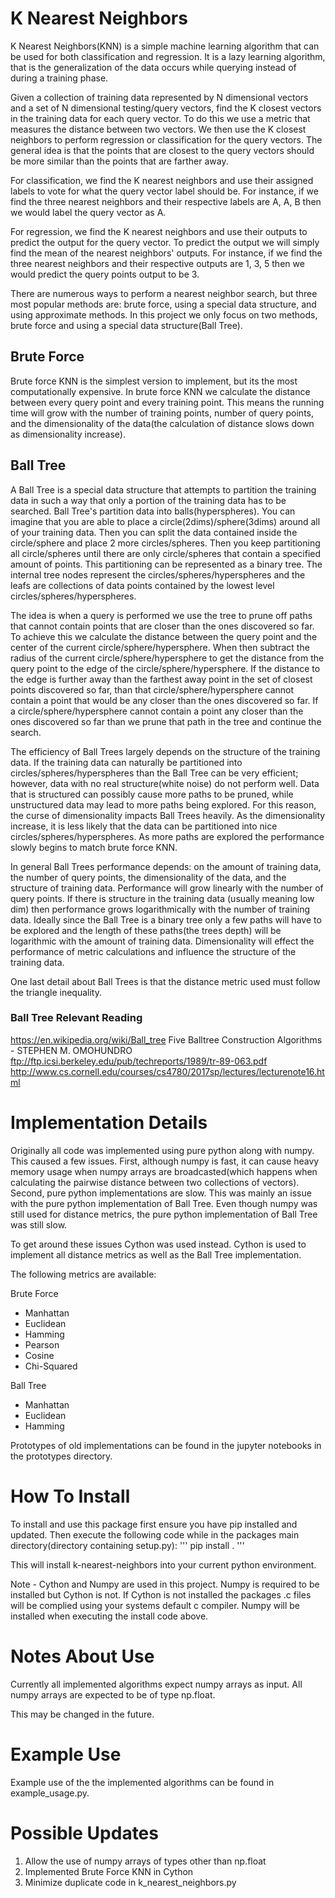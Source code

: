 # K Nearest Neighbors

K Nearest Neighbors(KNN) is a simple machine learning algorithm that can
be used for both classification and regression. It is a lazy learning
algorithm, that is the generalization of the data occurs while querying
instead of during a training phase.

Given a collection of training data represented by N dimensional vectors
and a set of N dimensional testing/query vectors, find the K closest
vectors in the training data for each query vector. To do this we use
a metric that measures the distance between two vectors. We then use
the K closest neighbors to perform regression or classification for the
query vectors. The general idea is that the points that are closest to
the query vectors should be more similar than the points that are 
farther away.

For classification, we find the K nearest neighbors and use their 
assigned labels to vote for what the query vector label should be. For
instance, if we find the three nearest neighbors and their respective 
labels are A, A, B then we would label the query vector as A.

For regression, we find the K nearest neighbors and use their outputs to
predict the output for the query vector. To predict the output we will 
simply find the mean of the nearest neighbors' outputs. For instance,
if we find the three nearest neighbors and their respective outputs are
1, 3, 5 then we would predict the query points output to be 3.

There are numerous ways to perform a nearest neighbor search, but three
most popular methods are: brute force, using a special data structure,
and using approximate methods. In this project we only focus on two
methods, brute force and using a special data structure(Ball Tree).


## Brute Force

Brute force KNN is the simplest version to implement, but its the most
computationally expensive. In brute force KNN we calculate the distance
between every query point and every training point. This means the 
running time will grow with the number of training points, number of 
query points, and the dimensionality of the data(the calculation of
distance slows down as dimensionality increase).


## Ball Tree

A Ball Tree is a special data structure that attempts to partition the
training data in such a way that only a portion of the training data has
to be searched. Ball Tree's partition data into balls(hyperspheres). You
can imagine that you are able to place a circle(2dims)/sphere(3dims) 
around all of your training data. Then you can split the data contained
inside the circle/sphere and place 2 more circles/spheres. Then you keep
partitioning all circle/spheres until there are only circle/spheres that
contain a specified amount of points. This partitioning can be 
represented as a binary tree. The internal tree nodes represent the 
circles/spheres/hyperspheres and the leafs are collections of data 
points contained by the lowest level circles/spheres/hyperspheres. 

The idea is when a query is performed we use the tree to prune off paths
that cannot contain points that are closer than the ones discovered so
far. To achieve this we calculate the distance between the query point
and the center of the current circle/sphere/hypersphere. When then 
subtract the radius of the current circle/sphere/hypersphere to get the
distance from the query point to the edge of the 
circle/sphere/hypersphere. If the distance to the edge is further away 
than the farthest away point in the set of closest points discovered so
far, than that circle/sphere/hypersphere cannot contain a point that 
would be any closer than the ones discovered so far. If a 
circle/sphere/hypersphere cannot contain a point any closer than the 
ones discovered so far than we prune that path in the tree and continue
the search.

The efficiency of Ball Trees largely depends on the structure of the
training data. If the training data can naturally be partitioned into
circles/spheres/hyperspheres than the Ball Tree can be very efficient;
however, data with no real structure(white noise) do not perform well. 
Data that is structured can possibly cause more paths to be pruned, 
while unstructured data may lead to more paths being explored. For this 
reason, the curse of dimensionality impacts Ball Trees heavily. As the 
dimensionality increase, it is less likely that the data can be 
partitioned into nice circles/spheres/hyperspheres. As more paths are
explored the performance slowly begins to match brute force KNN.

In general Ball Trees performance depends: on the amount of training
data, the number of query points, the dimensionality of the data, and 
the structure of training data. Performance will grow linearly with the
number of query points. If there is structure in the training data
(usually meaning low dim) then performance grows logarithmically with
the number of training data. Ideally since the Ball Tree is a binary
tree only a few paths will have to be explored and the length of these
paths(the trees depth) will be logarithmic with the amount of training
data. Dimensionality will effect the performance of metric calculations
and influence the structure of the training data.

One last detail about Ball Trees is that the distance metric used must
follow the triangle inequality.


### Ball Tree Relevant Reading

https://en.wikipedia.org/wiki/Ball_tree
Five Balltree Construction Algorithms - STEPHEN M. OMOHUNDRO
ftp://ftp.icsi.berkeley.edu/pub/techreports/1989/tr-89-063.pdf
http://www.cs.cornell.edu/courses/cs4780/2017sp/lectures/lecturenote16.html


# Implementation Details

Originally all code was implemented using pure python along with numpy.
This caused a few issues. First, although numpy is fast, it can cause
heavy memory usage when numpy arrays are broadcasted(which happens when
calculating the pairwise distance between two collections of
vectors). Second, pure python implementations are slow. This was mainly
an issue with the pure python implementation of Ball Tree. Even
though numpy was still used for distance metrics, the pure python
implementation of Ball Tree was still slow.

To get around these issues Cython was used instead. Cython is used to
implement all distance metrics as well as the Ball Tree implementation.

The following metrics are available:

Brute Force
* Manhattan
* Euclidean
* Hamming
* Pearson
* Cosine
* Chi-Squared


Ball Tree
* Manhattan
* Euclidean
* Hamming

Prototypes of old implementations can be found in the jupyter notebooks
in the prototypes directory.


# How To Install

To install and use this package first ensure you have pip installed and
updated. Then execute the following code while in the packages main
directory(directory containing setup.py):
'''
 pip install .
'''

This will install k-nearest-neighbors into your current python 
environment.

Note - Cython and Numpy are used in this project. Numpy is required to be
installed but Cython is not. If Cython is not installed the packages .c 
files will be complied using your systems default c compiler. Numpy
will be installed when executing the install code above.



# Notes About Use

Currently all implemented algorithms expect numpy arrays as input. All 
numpy arrays are expected to be of type np.float.

This may be changed in the future.


# Example Use

Example use of the the implemented algorithms can be found in
example_usage.py.


# Possible Updates
1. Allow the use of numpy arrays of types other than np.float
2. Implemented Brute Force KNN in Cython
3. Minimize duplicate code in k_nearest_neighbors.py